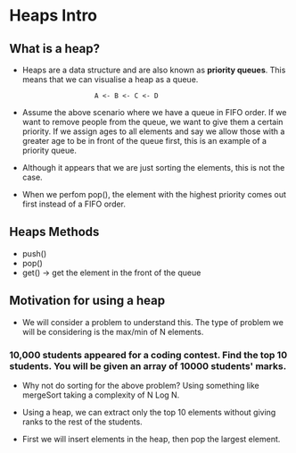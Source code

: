 # Heaps Intro

## What is a heap?

- Heaps are a data structure and are also known as **priority queues**. This means that we can visualise a heap as a queue. 

						A <- B <- C <- D

- Assume the above scenario where we have a queue in FIFO order. If we want to remove people from the queue, we want to give them a certain priority. If we assign ages to all elements and say we allow those with a greater age to be in front of the queue first, this is an example of a priority queue. 

- Although it appears that we are just sorting the elements, this is not the case. 

- When we perfom pop(), the element with the highest priority comes out first instead of a FIFO order.

## Heaps Methods

- push()
- pop()
- get() -> get the element in the front of the queue


## Motivation for using a heap

- We will consider a problem to understand this. The type of problem we will be considering is the max/min of N elements.

### 10,000 students appeared for a coding contest. Find the top 10 students. You will be given an array of 10000 students' marks.

- Why not do sorting for the above problem? Using something like mergeSort taking a complexity of N Log N.

- Using a heap, we can extract only the top 10 elements without giving ranks to the rest of the students.

- First we will insert elements in the heap, then pop the largest element.



